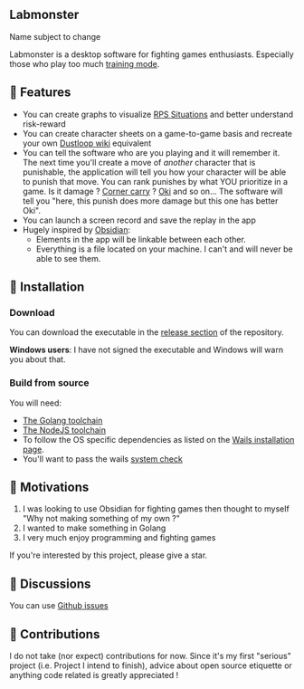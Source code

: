 ## Labmonster
Name subject to change

Labmonster is a desktop software for fighting games enthusiasts. Especially those who play too much [training mode](https://glossary.infil.net/?t=Lab).

## 💪 Features
- You can create graphs to visualize [RPS Situations](https://glossary.infil.net/?t=RPS) and better understand risk-reward
- You can create character sheets on a game-to-game basis and recreate your own [Dustloop wiki](https://www.dustloop.com/w/Main_Page) equivalent
- You can tell the software who are you playing and it will remember it. The next time you'll create a move of _another_ character that is punishable, the application will tell you how your character will be able to punish that move. You can rank punishes by what YOU prioritize in a game. Is it damage ? [Corner carry](https://glossary.infil.net/?t=Corner%20Carry) ? [Oki](https://glossary.infil.net/?t=RPS) and so on... The software will tell you "here, this punish does more damage but this one has better Oki".
- You can launch a screen record and save the replay in the app
- Hugely inspired by [Obsidian](https://obsidian.md/):
  - Elements in the app will be linkable between each other.
  - Everything is a file located on your machine. I can't and will never be able to see them.

## 🔨 Installation
### Download
You can download the executable in the [release section](https://github.com/Nearrivers/Labmonster/releases) of the repository.

**Windows users**: I have not signed the executable and Windows will warn you about that.

### Build from source
You will need:
- [The Golang toolchain](https://go.dev/dl/)
- [The NodeJS toolchain](https://nodejs.org/en/download/package-manager)
- To follow the OS specific dependencies as listed on the [Wails installation page](https://wails.io/docs/gettingstarted/installation#platform-specific-dependencies).
- You'll want to pass the wails [system check](https://wails.io/docs/gettingstarted/installation#system-check)

## 💭 Motivations
1) I was looking to use Obsidian for fighting games then thought to myself "Why not making something of my own ?"
2) I wanted to make something in Golang
3) I very much enjoy programming and fighting games

If you're interested by this project, please give a star.

## 💬 Discussions
You can use [Github issues](https://github.com/Nearrivers/Labmonster/issues)

## 🤝 Contributions
I do not take (nor expect) contributions for now. Since it's my first "serious" project (i.e. Project I intend to finish), advice about open source etiquette or anything code related is greatly appreciated !
